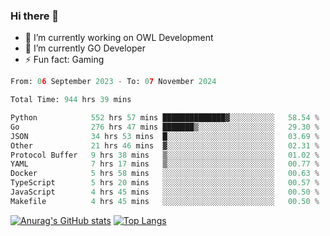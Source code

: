 ### Hi there 👋 

- 🔭 I’m currently working on OWL Development
- 🌱 I’m currently GO Developer
-  ⚡ Fun fact: Gaming
  
  <!--
- 👯 I’m looking to collaborate on ...
- 🤔 I’m looking for help with ...
- 💬 Ask me about ...
- 📫 How to reach me: ...
- 😄 Pronouns: ...
-->

<!--START_SECTION:waka-->

```python
From: 06 September 2023 - To: 07 November 2024

Total Time: 944 hrs 39 mins

Python            552 hrs 57 mins ██████████████▓░░░░░░░░░░   58.54 %
Go                276 hrs 47 mins ███████▒░░░░░░░░░░░░░░░░░   29.30 %
JSON              34 hrs 53 mins  █░░░░░░░░░░░░░░░░░░░░░░░░   03.69 %
Other             21 hrs 46 mins  ▓░░░░░░░░░░░░░░░░░░░░░░░░   02.31 %
Protocol Buffer   9 hrs 38 mins   ▒░░░░░░░░░░░░░░░░░░░░░░░░   01.02 %
YAML              7 hrs 17 mins   ▒░░░░░░░░░░░░░░░░░░░░░░░░   00.77 %
Docker            5 hrs 58 mins   ░░░░░░░░░░░░░░░░░░░░░░░░░   00.63 %
TypeScript        5 hrs 20 mins   ░░░░░░░░░░░░░░░░░░░░░░░░░   00.57 %
JavaScript        4 hrs 45 mins   ░░░░░░░░░░░░░░░░░░░░░░░░░   00.50 %
Makefile          4 hrs 45 mins   ░░░░░░░░░░░░░░░░░░░░░░░░░   00.50 %
```

<!--END_SECTION:waka-->

[![Anurag's GitHub stats](https://github-readme-stats.vercel.app/api?username=aebalz&show_icons=true&theme=codeSTACKr)](https://github.com/anuraghazra/github-readme-stats)
[![Top Langs](https://github-readme-stats.vercel.app/api/top-langs/?username=aebalz&layout=compact&card_width=350&theme=codeSTACKr)](https://github.com/anuraghazra/github-readme-stats)
<!-- [![Readme Card](https://github-readme-stats.vercel.app/api/pin/?username=aebalz&repo=go-gin-gone&show_owner=true)](https://github.com/anuraghazra/github-readme-stats)-->
